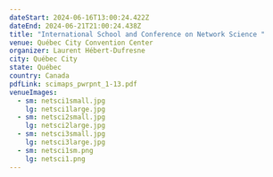 ```yaml
---
dateStart: 2024-06-16T13:00:24.422Z
dateEnd: 2024-06-21T21:00:24.438Z
title: "International School and Conference on Network Science "
venue: Québec City Convention Center
organizer: Laurent Hébert-Dufresne
city: Québec City
state: Québec
country: Canada
pdfLink: scimaps_pwrpnt_1-13.pdf
venueImages:
  - sm: netsci1small.jpg
    lg: netsci1large.jpg
  - sm: netsci2small.jpg
    lg: netsci2large.jpg
  - sm: netsci3small.jpg
    lg: netsci3large.jpg
  - sm: netsci1sm.png
    lg: netsci1.png
---
```

